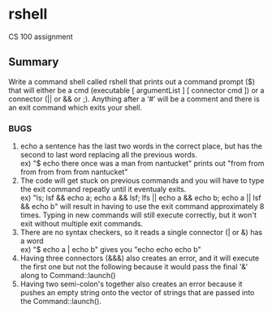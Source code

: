 



# rshell
CS 100 assignment

## Summary

Write a command shell called rshell that prints out a command prompt ($)  that will either be a cmd (executable [ argumentList ] [ connector cmd ]) or a connector (|| or && or ;). Anything after a ‘#’ will be a comment and there is an exit command which exits your shell.

### BUGS
1. echo a sentence has the last two words in the correct place, but has the second to last word replacing all the previous words. <br /> ex) "$ echo there once was a man from nantucket" prints out "from from from from from from nantucket"
2. The code will get stuck on previous commands and you will have to type the exit command repeatly until it eventualy exits. <br /> ex) "ls; lsf && echo a; echo a && lsf; lfs || echo a && echo b; echo a || lsf && echo b"
will result in having to use the exit command approximately 8 times. Typing in new commands will still execute correctly, but it won't exit without multiple exit commands.
3. There are no syntax checkers, so it reads a single connector (| or &) has a word  <br /> ex) "$ echo a | echo b" gives you "echo echo echo b" 
4. Having three connectors (&&&) also creates an error, and it will execute the first one but not the following because it would pass the final '&' along to Command::launch()
5. Having two semi-colon's together also creates an error because it pushes an empty string onto the vector of strings that are passed into the Command::launch().

